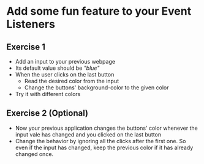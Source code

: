 # Add some fun feature to your Event Listeners

## Exercise 1

- Add an input to your previous webpage
- Its default value should be *"blue"*
- When the user clicks on the last button
  - Read the desired color from the input
  - Change the buttons' background-color to the given color
- Try it with different colors

## Exercise 2 (Optional)

- Now your previous application changes the buttons' color whenever the input
  vale has changed and you clicked on the last button
- Change the behavior by ignoring all the clicks after the first one. So even if
  the input has changed, keep the previous color if it has already changed once.
